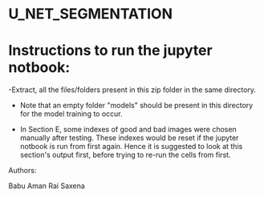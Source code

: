# U_NET_SEGMENTATION




# Instructions to run the jupyter notbook:

-Extract, all the files/folders present in this zip folder in the same directory.

- Note that an empty folder "models" should be present in this directory for the model training to occur.

- In Section E, some indexes of good and bad images were chosen manually after testing. These indexes would be reset if the jupyter notbook is run from first again. Hence it is suggested to look at this section's output first, before trying to re-run the cells from first.


Authors:

Babu Aman Rai Saxena



